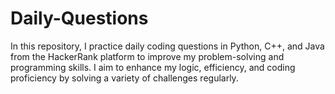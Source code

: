 # Daily-Questions
In this repository, I practice daily coding questions in Python, C++, and Java from the HackerRank platform to improve my problem-solving and programming skills. I aim to enhance my logic, efficiency, and coding proficiency by solving a variety of challenges regularly. 
